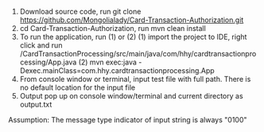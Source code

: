 1. Download source code, run git clone https://github.com/Mongolialady/Card-Transaction-Authorization.git
2. cd Card-Transaction-Authorization, run mvn clean install
3. To run the application, run (1) or (2)
   (1) import the project to IDE, right click and run /CardTransactionProcessing/src/main/java/com/hhy/cardtransactionprocessing/App.java
   (2) mvn exec:java -Dexec.mainClass=com.hhy.cardtransactionprocessing.App
4. From console window or terminal, input test file with full path. There is no default location for the input file
5. Output pop up on console window/terminal and current directory as output.txt

Assumption: The message type indicator of input string is always "0100"